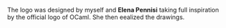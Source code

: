 The logo was designed by myself and **Elena Pennisi** taking full inspiration by the official logo of OCaml.
She then eealized the drawings.
